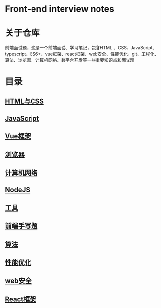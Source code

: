 # Front-end interview notes



# 关于仓库

前端面试题，这是一个前端面试、学习笔记，包含HTML 、CSS、JavaScript、typescript、ES6+、vue框架、react框架、web安全、性能优化、git、工程化、算法、浏览器、计算机网络、跨平台开发等一些重要知识点和面试题

# 目录

## [HTML与CSS](1.html与css.md)

## [JavaScript](2.JavaScript.md)

## [Vue框架](3.Vue框架.md)

## [浏览器](4.浏览器.md)

## [计算机网络](5.计算机网络基础.md)

## [NodeJS](6.NodeJS.md)

## [工具](7.工具.md)

## [前端手写题](8.前端手写题.md)

## [算法](9.算法.md)

## [性能优化](10.性能优化.md)

## [web安全](11.web安全.md)

## [React框架](12.React框架.md)